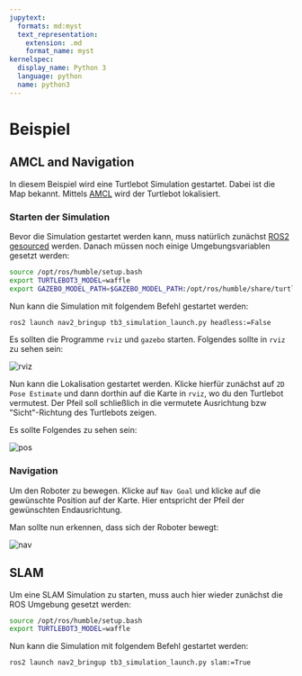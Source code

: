 ```yaml
---
jupytext:
  formats: md:myst
  text_representation:
    extension: .md
    format_name: myst
kernelspec:
  display_name: Python 3
  language: python
  name: python3
---
```


# Beispiel

## AMCL and Navigation

In diesem Beispiel wird eine Turtlebot Simulation gestartet. Dabei ist die Map bekannt. Mittels [AMCL](https://roboticsknowledgebase.com/wiki/state-estimation/adaptive-monte-carlo-localization/) wird der Turtlebot lokalisiert.

### Starten der Simulation

Bevor die Simulation gestartet werden kann, muss natürlich zunächst [ROS2 gesourced](../setup/sourcen.md) werden. Danach müssen noch einige Umgebungsvariablen gesetzt werden:

```bash
source /opt/ros/humble/setup.bash
export TURTLEBOT3_MODEL=waffle
export GAZEBO_MODEL_PATH=$GAZEBO_MODEL_PATH:/opt/ros/humble/share/turtlebot3_gazebo/models
```

Nun kann die Simulation mit folgendem Befehl gestartet werden:

```bash
ros2 launch nav2_bringup tb3_simulation_launch.py headless:=False
```

Es sollten die Programme `rviz` und `gazebo` starten. Folgendes sollte in `rviz` zu sehen sein:

![rviz](./base.png)

Nun kann die Lokalisation gestartet werden. Klicke hierfür zunächst auf `2D Pose Estimate` und dann dorthin auf die Karte in `rviz`, wo du den Turtlebot vermutest. Der Pfeil soll schließlich in die vermutete Ausrichtung bzw "Sicht"-Richtung des Turtlebots zeigen.

Es sollte Folgendes zu sehen sein:

![pos](./pos.png)

### Navigation

Um den Roboter zu bewegen. Klicke auf `Nav Goal` und klicke auf die gewünschte Position auf der Karte. Hier entspricht der Pfeil der gewünschten Endausrichtung.

Man sollte nun erkennen, dass sich der Roboter bewegt:

![nav](./nav.png)

## SLAM

Um eine SLAM Simulation zu starten, muss auch hier wieder zunächst die ROS Umgebung gesetzt werden:

```bash
source /opt/ros/humble/setup.bash
export TURTLEBOT3_MODEL=waffle
```

Nun kann die Simulation mit folgendem Befehl gestartet werden:

```bash
ros2 launch nav2_bringup tb3_simulation_launch.py slam:=True
```

